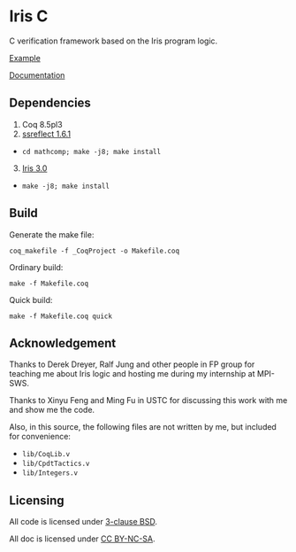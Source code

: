 Iris C
=======

C verification framework based on the Iris program logic.

[Example](theories/tests/swap.v)

[Documentation](doc/iris-c.pdf)

## Dependencies

1. Coq 8.5pl3
2. [ssreflect 1.6.1](https://github.com/math-comp/math-comp/archive/mathcomp-1.6.1.zip)
  - `cd mathcomp; make -j8; make install`
3. [Iris 3.0](https://gitlab.mpi-sws.org/FP/iris-coq/repository/archive.zip?ref=iris-3.0.0)
  - `make -j8; make install`

## Build

Generate the make file:

```
coq_makefile -f _CoqProject -o Makefile.coq
```

Ordinary build:

```
make -f Makefile.coq
```

Quick build:

```
make -f Makefile.coq quick
```

## Acknowledgement

Thanks to Derek Dreyer, Ralf Jung and other people in FP group
for teaching me about Iris logic and hosting me during my internship at MPI-SWS.

Thanks to Xinyu Feng and Ming Fu in USTC for discussing this work with me
and show me the code.

Also, in this source, the following files are not written by me,
but included for convenience:

- `lib/CoqLib.v`
- `lib/CpdtTactics.v`
- `lib/Integers.v`

## Licensing

All code is licensed under [3-clause BSD](https://opensource.org/licenses/BSD-3-Clause).

All doc is licensed under [CC BY-NC-SA](https://creativecommons.org/licenses/by-nc-sa/4.0/).
